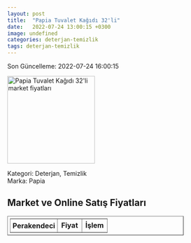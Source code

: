 ```yaml
---
layout: post
title:  "Papia Tuvalet Kağıdı 32'li"
date:   2022-07-24 13:00:15 +0300
image: undefined
categories: deterjan-temizlik
tags: deterjan-temizlik
---
```


Son Güncelleme: 2022-07-24 16:00:15

<img src="undefined" width="200" alt="Papia Tuvalet Kağıdı 32'li market fiyatları" />

Kategori: Deterjan, Temizlik
<br />
Marka: Papia

<h2>Market ve Online Satış Fiyatları</h2>

<table border="1" style="padding: 5px;width:80%;">
  <tr>
    <td style="padding: 5px;"><strong>Perakendeci</strong></td>
    <td><strong>Fiyat</strong></td>
    <td><strong>İşlem</strong></td>
  </tr>
  
</table>
